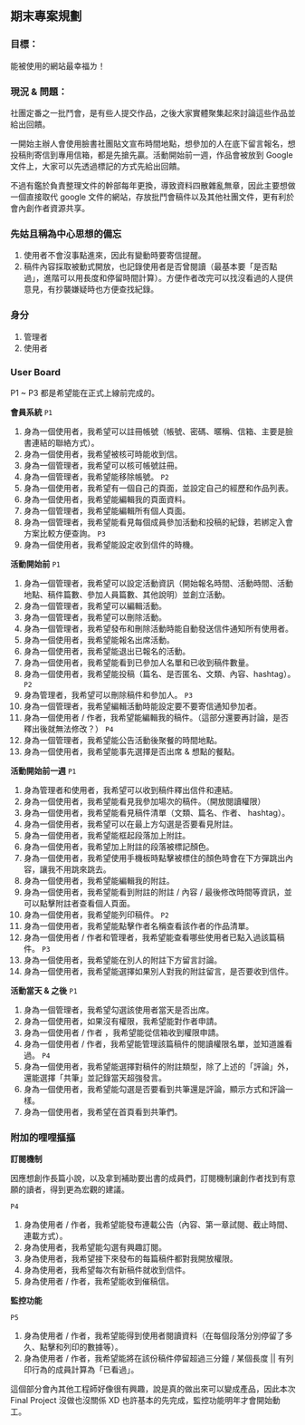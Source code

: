 ## 期末專案規劃

### 目標：

能被使用的網站最幸福ㄌ！


### 現況 & 問題：

社團定番之一批鬥會，是有些人提交作品，之後大家實體聚集起來討論這些作品並給出回饋。

一開始主辦人會使用臉書社團貼文宣布時間地點，想參加的人在底下留言報名，想投稿則寄信到專用信箱，都是先搶先贏。活動開始前一週，作品會被放到 Google 文件上，大家可以先透過標記的方式先給出回饋。

不過有鑑於負責整理文件的幹部每年更換，導致資料四散雜亂無章，因此主要想做一個直接取代 google 文件的網站，存放批鬥會稿件以及其他社團文件，更有利於會內創作者資源共享。


### 先姑且稱為中心思想的備忘

1. 使用者不會沒事點進來，因此有變動時要寄信提醒。
2. 稿件內容採取被動式開放，也記錄使用者是否曾閱讀（最基本要「是否點過」，進階可以用長度和停留時間計算）。方便作者改完可以找沒看過的人提供意見，有抄襲嫌疑時也方便查找紀錄。


### 身分

1. 管理者
2. 使用者


### User Board

P1 ~ P3 都是希望能在正式上線前完成的。

**會員系統**
`P1`
1. 身為一個使用者，我希望可以註冊帳號（帳號、密碼、暱稱、信箱、主要是臉書連結的聯絡方式）。
2. 身為一個使用者，我希望被核可時能收到信。
3. 身為一個管理者，我希望可以核可帳號註冊。
4. 身為一個管理者，我希望能移除帳號。
`P2`
1. 身為一個使用者，我希望有一個自己的頁面，並設定自己的經歷和作品列表。
2. 身為一個使用者，我希望能編輯我的頁面資料。
3. 身為一個管理者，我希望能編輯所有個人頁面。
4. 身為一個管理者，我希望能看見每個成員參加活動和投稿的紀錄，若綁定入會方案比較方便查詢。
`P3`
1. 身為一個使用者，我希望能設定收到信件的時機。

**活動開始前**
`P1`
1. 身為一個管理者，我希望可以設定活動資訊（開始報名時間、活動時間、活動地點、稿件篇數、參加人員篇數、其他說明）並創立活動。
2. 身為一個管理者，我希望可以編輯活動。
3. 身為一個管理者，我希望可以刪除活動。
4. 身為一個管理者，我希望發布和刪除活動時能自動發送信件通知所有使用者。
6. 身為一個使用者，我希望能報名出席活動。
7. 身為一個使用者，我希望能退出已報名的活動。
8. 身為一個使用者，我希望能看到已參加人名單和已收到稿件數量。
9. 身為一個使用者，我希望能投稿（篇名、是否匿名、文類、內容、hashtag）。
`P2`
1. 身為管理者，我希望可以刪除稿件和參加人。
`P3`
1. 身為一個管理者，我希望編輯活動時能設定要不要寄信通知參加者。
2. 身為一個使用者 / 作者，我希望能編輯我的稿件。（這部分還要再討論，是否釋出後就無法修改？）
`P4`
1. 身為一個管理者，我希望能公告活動後聚餐的時間地點。
2. 身為一個使用者，我希望能事先選擇是否出席 & 想點的餐點。

**活動開始前一週**
`P1`
1. 身為管理者和使用者，我希望可以收到稿件釋出信件和連結。
2. 身為一個使用者，我希望能看見我參加場次的稿件。（開放閱讀權限）
3. 身為一個使用者，我希望能看見稿件清單（文類、篇名、作者、 hashtag）。
4. 身為一個使用者，我希望可以在最上方勾選是否要看見附註。
5. 身為一個使用者，我希望能框起段落加上附註。
6. 身為一個使用者，我希望加上附註的段落被標記顏色。
7. 身為一個使用者，我希望使用手機板時點擊被標住的顏色時會在下方彈跳出內容，讓我不用跳來跳去。
8. 身為一個使用者，我希望能編輯我的附註。
9. 身為一個使用者，我希望能看到附註的附註 / 內容 / 最後修改時間等資訊，並可以點擊附註者查看個人頁面。
10. 身為一個使用者，我希望能列印稿件。
`P2`
1. 身為一個使用者，我希望能點擊作者名稱查看該作者的作品清單。
2. 身為一個使用者 / 作者和管理者，我希望能查看哪些使用者已點入過該篇稿件。
`P3`
1. 身為一個使用者，我希望能在別人的附註下方留言討論。
2. 身為一個使用者，我希望能選擇如果別人對我的附註留言，是否要收到信件。

**活動當天 & 之後**
`P1`
1. 身為一個管理者，我希望勾選該使用者當天是否出席。
2. 身為一個使用者，如果沒有權限，我希望能對作者申請。
3. 身為一個使用者 / 作者 ，我希望能從信箱收到權限申請。
4. 身為一個使用者 / 作者，我希望能管理該篇稿件的閱讀權限名單，並知道誰看過。
`P4`
1. 身為一個使用者，我希望能選擇對稿件的附註類型，除了上述的「評論」外，還能選擇「共筆」並記錄當天超強發言。
2. 身為一個使用者，我希望能勾選是否要看到共筆還是評論，顯示方式和評論一樣。
3. 身為一個使用者，我希望在首頁看到共筆們。

### 附加的哩哩摳摳

**訂閱機制**

因應想創作長篇小說，以及拿到補助要出書的成員們，訂閱機制讓創作者找到有意願的讀者，得到更為宏觀的建議。

`P4`
1. 身為使用者 / 作者，我希望能發布連載公告（內容、第一章試閱、截止時間、連載方式）。
2. 身為使用者，我希望能勾選有興趣訂閱。
3. 身為使用者，我希望接下來發布的每篇稿件都對我開放權限。
4. 身為使用者，我希望每次有新稿件就收到信件。
5. 身為使用者 / 作者，我希望能收到催稿信。

**監控功能**

`P5`
1. 身為使用者 / 作者，我希望能得到使用者閱讀資料（在每個段落分別停留了多久、點擊和列印的數據等）。
2. 身為使用者 / 作者，我希望能將在該份稿件停留超過三分鐘 / 某個長度 || 有列印行為的成員計算為「已看過」。

這個部分會內其他工程師好像很有興趣，說是真的做出來可以變成產品，因此本次 Final Project 沒做也沒關係 XD 也許基本的先完成，監控功能明年才會開始動工。